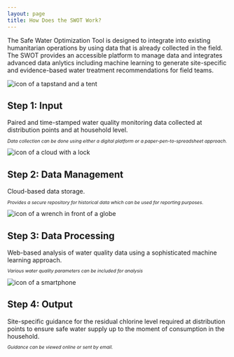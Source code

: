 ```yaml
---
layout: page
title: How Does the SWOT Work?
---
```


The Safe Water Optimization Tool is designed to integrate into existing humanitarian operations by using data that is already collected in the field. The SWOT provides an accessible platform to manage data and integrates advanced data anlytics including machine learning to generate site-specific and evidence-based water treatment recommendations for field teams.

<div class="workflow-container">
      <div class="workflow-item icon">
<img class="workflow-icon" src="{{ site.baseurl }}/public/images/Input_tent_and_tapstand_SWOT.png" alt="icon of a tapstand and a tent">
     </div>
    <div class="workflow-item">
<h2>Step 1: Input</h2>
Paired and time-stamped water quality monitoring data collected at distribution points and at household level.<br>
<p style="font-size:75%"><i>Data collection can be done using either a digital platform or a paper-pen-to-spreadsheet approach.</i></p>
      </div>
<div class="workflow-item icon">
<img class="workflow-icon" src="{{ site.baseurl }}/public/images/DataManagement_SWOT.png" alt="icon of a cloud with a lock">
</div>
    <div class="workflow-item">
<h2>Step 2: Data Management</h2>
Cloud-based data storage.<br>
      <p style="font-size:75%"><i>Provides a secure repository for historical data which can be used for reporting purposes.</i></p>
      </div>
<div class="workflow-item icon"><img class="workflow-icon" src="{{ site.baseurl }}/public/images/Data_Processing_SWOT_80x80.png" alt="icon of a wrench in front of a globe"></div>
<div class="workflow-item">
<h2>Step 3: Data Processing</h2>
Web-based analysis of water quality data using a sophisticated machine learning approach.<br>
      <p style="font-size:75%"><i>Various water quality parameters can be included for analysis</i></p>
</div>
   <div class="workflow-item icon"><img class="workflow-icon" src="{{ site.baseurl }}/public/images/Output_SWOT_NoFill.png" alt="icon of a smartphone"></div>
    <div class="workflow-item">
<h2>Step 4: Output</h2>
Site-specific guidance for the residual chlorine level required at distribution points to ensure safe water supply up to the moment of consumption in the household.<br>
<p style="font-size:75%"><i>Guidance can be viewed online or sent by email.</i></p>
</div>
    </div>
